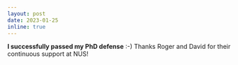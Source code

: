 ```yaml
---
layout: post
date: 2023-01-25
inline: true
---
```

**I successfully passed my PhD defense** :-) Thanks Roger and David for their continuous support at NUS!